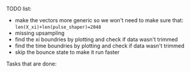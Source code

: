 TODO list:
* make the vectors more generic so we won't need to make sure that: `len(X_xi)+len(pulse_shaper)=2048`
* missing upsampling
* find the xi boundries by plotting and check if data wasn't trimmed
* find the time boundries by plotting and check if data wasn't trimmed
* skip the bounce state to make it run faster


Tasks that are done:
